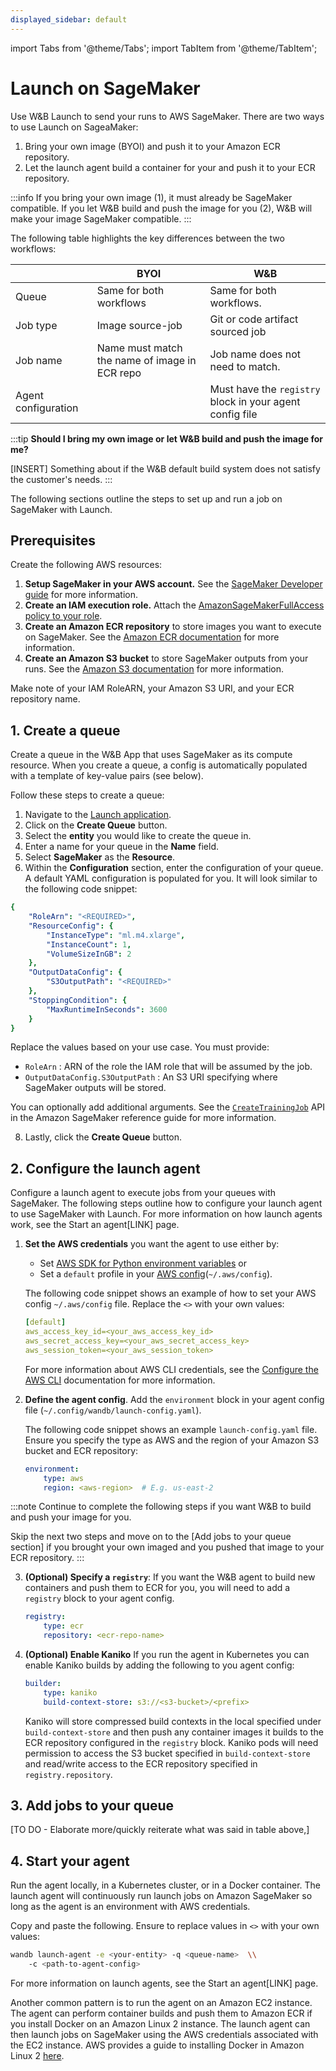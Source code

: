 ```yaml
---
displayed_sidebar: default
---
```

import Tabs from '@theme/Tabs';
import TabItem from '@theme/TabItem';

# Launch on SageMaker

Use W&B Launch to send your runs to AWS SageMaker. There are two ways to use Launch on SageaMaker:

1. Bring your own image (BYOI) and push it to your Amazon ECR repository. 
2. Let the launch agent build a container for your and push it to your ECR repository.

:::info
If you bring your own image (1), it must already be SageMaker compatible. If you let W&B build and push the image for you (2), W&B will make your image SageMaker compatible.
:::

The following table highlights the key differences between the two workflows:

|       | BYOI  | W&B   |
| ----- | ----- | ----- |
| Queue                     | Same for both workflows                       | Same for both workflows.                                 |
| Job type                  | Image source-job                              | Git or code artifact sourced job                         | 
| Job name                  | Name must match the name of image in ECR repo | Job name does not need to match.                         |  
| Agent configuration       |                                               | Must have the `registry` block in your agent config file |


:::tip
**Should I bring my own image or let W&B build and push the image for me?**

[INSERT] Something about if the W&B default build system does not satisfy the customer's needs.
:::


The following sections outline the steps to set up and run a job on SageMaker with Launch.

## Prerequisites
Create the following AWS resources:

1. **Setup SageMaker in your AWS account.** See the [SageMaker Developer guide](https://docs.aws.amazon.com/sagemaker/latest/dg/gs-set-up.html) for more information.
2. **Create an IAM execution role.** Attach the [AmazonSageMakerFullAccess policy to your role](https://docs.aws.amazon.com/sagemaker/latest/dg/sagemaker-roles.html).
3. **Create an Amazon ECR repository**  to store images you want to execute on SageMaker. See the [Amazon ECR documentation](https://docs.aws.amazon.com/AmazonECR/latest/userguide/repository-create.html) for more information.
4. **Create an Amazon S3 bucket** to store SageMaker outputs from your runs. See the [Amazon S3 documentation](https://docs.aws.amazon.com/AmazonS3/latest/userguide/create-bucket-overview.html) for more information.

Make note of your IAM RoleARN, your Amazon S3 URI, and your ECR repository name.

## 1. Create a queue
Create a queue in the W&B App that uses SageMaker as its compute resource. When you create a queue, a config is automatically populated with a template of key-value pairs (see below).

Follow these steps to create a queue: 

1. Navigate to the [Launch application](https://wandb.ai/launch).
3. Click on the **Create Queue** button.
4. Select the **entity** you would like to create the queue in.
5. Enter a name for your queue in the **Name** field.
6. Select **SageMaker** as the **Resource**.
7. Within the **Configuration** section, enter the configuration of your queue. A default YAML configuration is populated for you. It will look similar to the following code snippet:

```yaml
{
    "RoleArn": "<REQUIRED>",
    "ResourceConfig": {
        "InstanceType": "ml.m4.xlarge",
        "InstanceCount": 1,
        "VolumeSizeInGB": 2
    },
    "OutputDataConfig": {
        "S3OutputPath": "<REQUIRED>"
    },
    "StoppingCondition": {
        "MaxRuntimeInSeconds": 3600
    }
}
```

Replace the values based on your use case. You must provide:

- `RoleArn` : ARN of the role the IAM role that will be assumed by the job.
- `OutputDataConfig.S3OutputPath` : An S3 URI specifying where SageMaker outputs will be stored.


You can optionally add additional arguments.  See the [`CreateTrainingJob`](https://docs.aws.amazon.com/sagemaker/latest/APIReference/API_CreateTrainingJob.html) API in the Amazon SageMaker reference guide for more information.

8. Lastly, click the **Create Queue** button.


## 2. Configure the launch agent

Configure a launch agent to execute jobs from your queues with SageMaker. The following steps outline how to configure your launch agent to use SageMaker with Launch. For more information on how launch agents work, see the Start an agent[LINK] page.

1. **Set the AWS credentials** you want the agent to use either by: 
    * Set [AWS SDK for Python environment variables](https://boto3.amazonaws.com/v1/documentation/api/latest/guide/credentials.html#environment-variables) 
    or
    * Set a `default` profile in your [AWS config](https://boto3.amazonaws.com/v1/documentation/api/latest/guide/credentials.html#shared-credentials-file)(`~/.aws/config`). 
    
    The following code snippet shows an example of how to set your AWS config `~/.aws/config` file. Replace the `<>` with your own values:

    ```yaml title="~/.aws/config"
    [default]
    aws_access_key_id=<your_aws_access_key_id>
    aws_secret_access_key=<your_aws_secret_access_key>
    aws_session_token=<your_aws_session_token>
    ```

    For more information about AWS CLI credentials, see the [Configure the AWS CLI](https://docs.aws.amazon.com/cli/latest/userguide/cli-chap-configure.html) documentation for more information.

2. **Define the agent config**. Add the `environment` block in your agent config file (`~/.config/wandb/launch-config.yaml`). 

    The following code snippet shows an example `launch-config.yaml` file. Ensure you specify the type as AWS and the region of your Amazon S3 bucket and ECR repository:

    ```yaml title="~/.config/wandb/launch-config.yaml"
    environment:
        type: aws
        region: <aws-region>  # E.g. us-east-2
    ```

:::note
Continue to complete the following steps if you want W&B to build and push your image for you. 

Skip the next two steps and move on to the [Add jobs to your queue section] if you brought your own imaged and you pushed that image to your ECR repository.
:::


3. **(Optional) Specify a `registry`**: If you want the W&B agent to build new containers and push them to ECR for you, you will need to add a `registry` block to your agent config.

    ```yaml title="~/.config/wandb/launch-config.yaml"
    registry:
        type: ecr
        repository: <ecr-repo-name>
    ```

4. **(Optional) Enable Kaniko**
    If you run the agent in Kubernetes you can enable Kaniko builds by adding the following to you agent config:

    ```yaml title="~/.config/wandb/launch-config.yaml"
    builder:
        type: kaniko
        build-context-store: s3://<s3-bucket>/<prefix>
    ```

    Kaniko will store compressed build contexts in the local specified under `build-context-store` and then push any container images it builds to the ECR repository configured in the `registry` block. Kaniko pods will need permission to access the S3 bucket specified in `build-context-store` and read/write access to the ECR repository specified in `registry.repository`.



## 3. Add jobs to your queue


[TO DO - Elaborate more/quickly reiterate what was said in table above,]

## 4. Start your agent
Run the agent locally, in a Kubernetes cluster, or in a Docker container.  The launch agent will continuously run launch jobs on Amazon SageMaker so long as the agent is an environment with AWS credentials.


Copy and paste the following. Ensure to replace values in `<>` with your own values:


```bash
wandb launch-agent -e <your-entity> -q <queue-name>  \\ 
    -c <path-to-agent-config>
```

For more information on launch agents, see the Start an agent[LINK] page.







Another common pattern is to run the agent on an Amazon EC2 instance. The agent can perform container builds and push them to Amazon ECR if you install Docker on an Amazon Linux 2 instance. The launch agent can then launch jobs on SageMaker using the AWS credentials associated with the EC2 instance. AWS provides a guide to installing Docker in Amazon Linux 2 [here](https://docs.aws.amazon.com/AmazonECS/latest/developerguide/docker-basics.html#prequisites).


